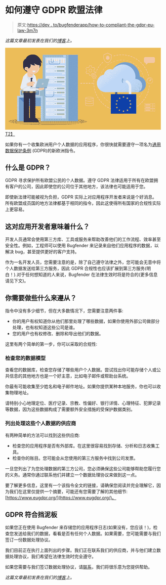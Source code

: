 # 如何遵守 GDPR 欧盟法律

> 原文:[https://dev . to/bugfenderapp/how-to-compliant-the-gdpr-eu-law-3m7n](https://dev.to/bugfenderapp/how-to-comply-with-the-gdpr-eu-law-3m7n)

*这篇文章最初发表在我们的[博客](https://bugfender.com/blog/how-to-comply-with-the-gdpr-eu-law/)上。*

[![](img/42812d4bd84fe237d657c42da4e28617.png)T2】](https://res.cloudinary.com/practicaldev/image/fetch/s--e8B-s-gM--/c_limit%2Cf_auto%2Cfl_progressive%2Cq_auto%2Cw_880/https://bugfender.com/wp-content/uploads/2018/01/GDPR-Compliance.jpg)

如果你有一个收集欧洲用户个人数据的应用程序，你很快就需要遵守一项名为[通用数据保护条例](https://www.eugdpr.org/) (GDPR)的新欧洲指令。

## 什么是 GDPR？

GDPR 寻求保护所有欧盟公民的个人数据。遵守 GDPR 法律适用于所有在欧盟拥有客户的公司，因此即使您的公司位于其他地方，该法律也可能适用于您。

即使新法律可能被视为负担，GDPR 实际上对应用程序开发者来说是个好消息。所有欧盟成员国的地方法律都基于相同的指令，因此这使得所有国家的合规性实际上更容易。

## 这对应用开发者意味着什么？

开发人员通常会使用第三方库、工具或服务来帮助改善他们的工作流程、效率甚至安全性。例如，工程师可以使用 Bugfender 来记录来自他们应用程序的数据，以解决 bug，甚至提供更好的客户支持。

作为一名开发人员，您需要注意的是，除了自己遵守法律之外，您可能会无意中将个人数据发送给第三方服务，因此 GDPR 合规性也应该扩展到第三方服务(明白！).对于任何想知道的人来说，Bugfender 在法律生效时将是符合的(更多信息请见下文)。

## 你需要做些什么来遵从？

指令中没有多少细节，但在大多数情况下，您需要注意两件事:

*   你的用户有权知道你从他们那里处理了哪些数据，如果你使用外部公司做部分处理，也有权知道这些公司是谁。
*   您的用户也有权修改、删除和导出他们的数据。

这里有两个简单的第一步，你可以采取的合规性:

### 检查您的数据模型

查看您的数据库，检查您存储了哪些用户个人数据。尝试找出你可能存储个人或公共信息的其他地方也是一个好主意，比如电子邮件或帮助台系统。

你最有可能收集至少姓名和电子邮件地址。如果你提供某种本地服务，你也可以收集物理地址。

请特别小心地理定位、医疗记录、宗教、性偏好、银行详情、心理特征、犯罪记录等数据，因为这些数据构成了需要额外安全措施的受保护数据类别。

### 列出处理这些个人数据的供应商

有两种简单的方法可以找到这些供应商:

*   检查您的应用程序是否有外部库。在这里很容易找到存储、分析和日志收集工具。
*   检查你的账目。您可能会从您使用的第三方服务中找到公司发票。

一旦您列出了为您处理数据的第三方公司，您必须确保这些公司能够帮助您履行您的义务。通常你通过联系他们并建立一个数据处理协议来做到这一点。

要了解更多信息，这里有一个该指令全文的链接，请确保您阅读并完全理解它，因为我们在这里仅提供一个摘要，可能还有您需要了解的其他细节:[https://www.eugdpr.org/](https://www.eugdpr.org/)。

## GDPR 符合挡泥板

如果您正在使用 Bugfender 来存储您的应用程序日志(如果没有，您应该！)，检查您发送给我们的数据，看看是否有任何个人数据。如果需要，您可能需要与我们签订一份数据处理协议。

我们目前正在执行上面列出的步骤。我们正在联系我们的供应商，并与他们建立数据处理协议，我们希望在法律生效时完全遵守。

如果您需要与我们签订数据处理协议，请[联系](#)，我们将很乐意为您提供帮助。

*这篇文章最初发表在我们的[博客](https://bugfender.com/blog/how-to-comply-with-the-gdpr-eu-law/)上。*